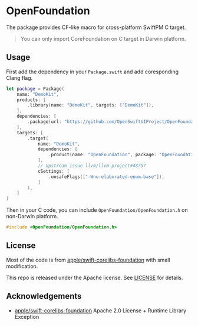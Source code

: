 # OpenFoundation

The package provides CF-like macro for cross-platform SwiftPM C target.

> You can only import CoreFoundation on C target in Darwin platform.

## Usage

First add the dependency in your `Package.swift` and add coresponding Clang flag.

```swift
let package = Package(
    name: "DemoKit",
    products: [
        .library(name: "DemoKit", targets: ["DemoKit"]),
    ],
    dependencies: [
        .package(url: "https://github.com/OpenSwiftUIProject/OpenFoundation", from: "0.0.1"),
    ],
    targets: [
        .target(
            name: "DemoKit",
            dependencies: [
                .product(name: "OpenFoundation", package: "OpenFoundation")
            ],
            // Upstream issue llvm/llvm-project#48757
            cSettings: [
                .unsafeFlags(["-Wno-elaborated-enum-base"]),
            ]
        ),
    ]
)
```

Then in your C code, you can include `OpenFoundation/OpenFoundation.h` on non-Darwin platform.
```c
#include <OpenFoundation/OpenFoundation.h>
```

## License

Most of the code is from [apple/swift-corelibs-foundation](https://github.com/apple/swift-corelibs-foundation) with small modification.

This repo is released under the Apache license. See [LICENSE](LICENSE) for details.

## Acknowledgements

- [apple/swift-corelibs-foundation](https://github.com/apple/swift-corelibs-foundation) Apache 2.0 License + Runtime Library Exception
